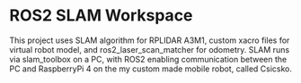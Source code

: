 # ROS2 SLAM Workspace
This project uses SLAM algorithm for RPLIDAR A3M1, custom xacro files for virtual robot model, and ros2_laser_scan_matcher for odometry. SLAM runs via slam_toolbox on a PC, with ROS2 enabling communication between the PC and RaspberryPi 4 on the my custom made mobile robot, called Csicsko.
